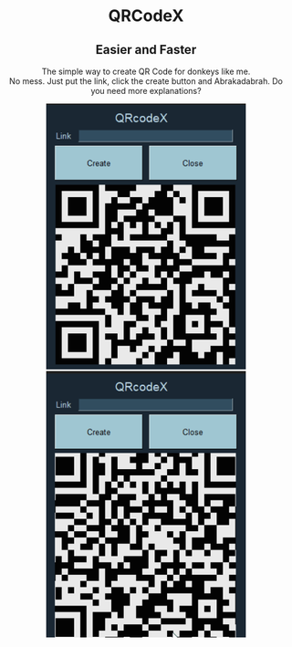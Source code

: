 <h1 align='center'>
    QRCodeX <br>
</h1>
<h2 align='center'>
    Easier and Faster <br>
</h2>
<div align="center">
    <p>The simple way to create QR Code for donkeys like me. <br>No mess. Just put the link, click the create button and Abrakadabrah. Do you need more explanations?</p>
    <img src="./Images/web/gifgithub.gif" alt="gif1" width="350">
    <img src="./Images/web/giflinkedin.gif" alt="gif12" width="350">
</div>